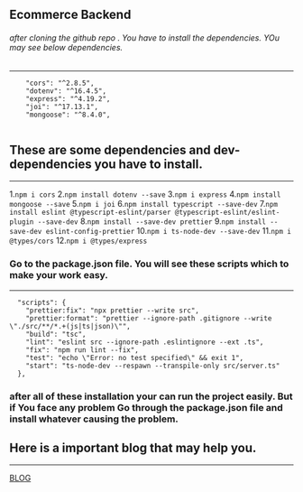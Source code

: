 ## Ecommerce Backend
###### after cloning the github repo . You have to install the dependencies. YOu may see below dependencies. 
___
```
    "cors": "^2.8.5",
    "dotenv": "^16.4.5",
    "express": "^4.19.2",
    "joi": "^17.13.1",
    "mongoose": "^8.4.0",
  
```
## These are some dependencies and dev-dependencies you have to install. 
___
1.`npm i cors`
2.`npm install dotenv --save`
3.`npm i express`
4.`npm install mongoose --save`
5.`npm i joi`
6.`npm install typescript --save-dev`
7.`npm install eslint @typescript-eslint/parser @typescript-eslint/eslint-plugin --save-dev`
8.`npm install --save-dev prettier`
9.`npm install --save-dev eslint-config-prettier`
10.`npm i ts-node-dev --save-dev`
11.`npm i @types/cors`
12.`npm i @types/express`

### Go to the package.json file. You will see these scripts which to make your work easy.
___
```
  "scripts": {
    "prettier:fix": "npx prettier --write src",
    "prettier:format": "prettier --ignore-path .gitignore --write \"./src/**/*.+(js|ts|json)\"",
    "build": "tsc",
    "lint": "eslint src --ignore-path .eslintignore --ext .ts",
    "fix": "npm run lint --fix",
    "test": "echo \"Error: no test specified\" && exit 1",
    "start": "ts-node-dev --respawn --transpile-only src/server.ts"
  },
```
### after all of these installation your can run the project easily. But if You face any problem Go through the package.json file and install whatever causing the problem. 
## Here is a important blog that may help you. 
___
[BLOG](https://blog.logrocket.com/linting-typescript-eslint-prettier/)


